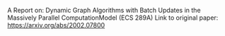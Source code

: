  A Report on: Dynamic Graph Algorithms with Batch Updates in the Massively Parallel ComputationModel (ECS 289A)
Link to original paper: https://arxiv.org/abs/2002.07800
